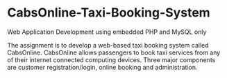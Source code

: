 # CabsOnline-Taxi-Booking-System
Web Application Development using embedded PHP and MySQL only

The assignment is to develop a web-based taxi booking system called CabsOnline. CabsOnline allows passengers to book taxi services from any of their internet connected computing devices. Three major components are customer registration/login, online booking and administration.

